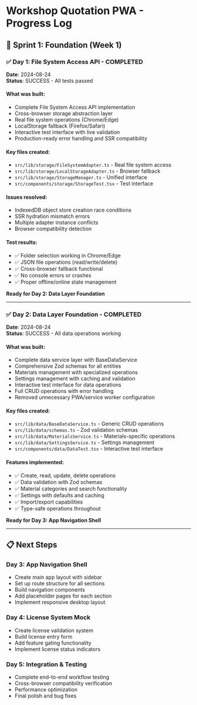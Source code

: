 # Workshop Quotation PWA - Progress Log

## 🎯 Sprint 1: Foundation (Week 1)

### ✅ Day 1: File System Access API - COMPLETED
**Date**: 2024-08-24  
**Status**: SUCCESS - All tests passed

#### What was built:
- Complete File System Access API implementation
- Cross-browser storage abstraction layer  
- Real file system operations (Chrome/Edge)
- LocalStorage fallback (Firefox/Safari)
- Interactive test interface with live validation
- Production-ready error handling and SSR compatibility

#### Key files created:
- `src/lib/storage/FileSystemAdapter.ts` - Real file system access
- `src/lib/storage/LocalStorageAdapter.ts` - Browser fallback
- `src/lib/storage/StorageManager.ts` - Unified interface
- `src/components/storage/StorageTest.tsx` - Test interface

#### Issues resolved:
- IndexedDB object store creation race conditions
- SSR hydration mismatch errors
- Multiple adapter instance conflicts  
- Browser compatibility detection

#### Test results:
- ✅ Folder selection working in Chrome/Edge
- ✅ JSON file operations (read/write/delete)
- ✅ Cross-browser fallback functional
- ✅ No console errors or crashes
- ✅ Proper offline/online state management

**Ready for Day 2: Data Layer Foundation**

---

### ✅ Day 2: Data Layer Foundation - COMPLETED
**Date**: 2024-08-24  
**Status**: SUCCESS - All data operations working

#### What was built:
- Complete data service layer with BaseDataService
- Comprehensive Zod schemas for all entities
- Materials management with specialized operations
- Settings management with caching and validation
- Interactive test interface for data operations
- Full CRUD operations with error handling
- Removed unnecessary PWA/service worker configuration

#### Key files created:
- `src/lib/data/BaseDataService.ts` - Generic CRUD operations
- `src/lib/data/schemas.ts` - Zod validation schemas
- `src/lib/data/MaterialsService.ts` - Materials-specific operations
- `src/lib/data/SettingsService.ts` - Settings management
- `src/components/data/DataTest.tsx` - Interactive test interface

#### Features implemented:
- ✅ Create, read, update, delete operations
- ✅ Data validation with Zod schemas  
- ✅ Material categories and search functionality
- ✅ Settings with defaults and caching
- ✅ Import/export capabilities
- ✅ Type-safe operations throughout

**Ready for Day 3: App Navigation Shell**

---

## 📋 Next Steps

### Day 3: App Navigation Shell
- Create main app layout with sidebar
- Set up route structure for all sections
- Build navigation components
- Add placeholder pages for each section
- Implement responsive desktop layout

### Day 4: License System Mock
- Create license validation system
- Build license entry form
- Add feature gating functionality
- Implement license status indicators

### Day 5: Integration & Testing
- Complete end-to-end workflow testing
- Cross-browser compatibility verification
- Performance optimization
- Final polish and bug fixes